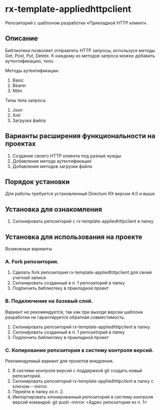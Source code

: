 # rx-template-appliedhttpclient
Репозиторий с шаблоном разработки «Прикладной HTTP клиент».

## Описание
Библиотека позволяет отправлять HTTP запросы, используся методы Get, Post, Put, Delete. К каждому из методов запроса можно добавить аутентификацию, тело. 

Методы аутентификации: 
1. Basic
2. Bearer
3. Ntlm

Типы тела запроса:
1. Json
2. Xml
3. Загрузка файла 

## Варианты расширения функциональности на проектах
1. Создание своего HTTP клиента под разные нужды
2. Добавление метода аутентификации
3. Добавление методов загрузки файла 

## Порядок установки
Для работы требуется установленный Directum RX версии 4.0 и выше

## Установка для ознакомления
1. Склонировать репозиторий с rx-template-appliedhttpclient в папку

## Установка для использования на проекте
Возможные варианты

### A. Fork репозитория.
1. Сделать fork репозитория rx-template-appliedhttpclient для своей учетной записи
2. Склонировать созданный в п. 1 репозиторий в папку
3. Подлючить библиотеку в прикладной проект

### B. Подключение на базовый слой.
Вариант не рекомендуется, так как при выходе версии шаблона разработки не гарантируется обратная совместимость.
1. Склонировать репозиторий rx-template-appliedhttpclient в папку.
2. Склонировать созданный в п. 1 репозиторий в папку
3. Подлючить библиотеку в прикладной проект

### C. Копирование репозитория в систему контроля версий.
Рекомендуемый вариант для проектов внедрения.
1. В системе контроля версий с поддержкой git создать новый репозиторий.
2. Склонировать репозиторий rx-template-appliedhttpclient в папку с ключом --mirror.
3. Перейти в папку из п. 2.
4. Импортировать клонированный репозиторий в систему контроля версий командой:
git push –mirror <Адрес репозитория из п. 1>
